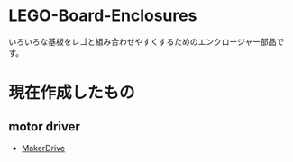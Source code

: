 # LEGO-Board-Enclosures
いろいろな基板をレゴと組み合わせやすくするためのエンクロージャー部品です。

# 現在作成したもの

## motor driver
- [MakerDrive](https://www.cytron.io/p-maker-drive-simplifying-h-bridge-motor-driver-for-beginner)
